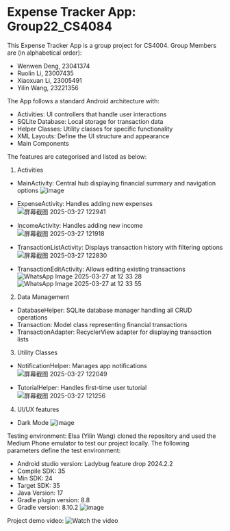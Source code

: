 # Expense Tracker App: Group22_CS4084
This Expense Tracker App is a group project for CS4004. Group Members are (in alphabetical order):
- Wenwen Deng, 23041374 
- Ruolin Li, 23007435
- Xiaoxuan Li, 23005491
- Yilin Wang, 23221356

The App follows a standard Android architecture with:
- Activities: UI controllers that handle user interactions
- SQLite Database: Local storage for transaction data
- Helper Classes: Utility classes for specific functionality
- XML Layouts: Define the UI structure and appearance
- Main Components

The features are categorised and listed as below:
1. Activities
- MainActivity: Central hub displaying financial summary and navigation options
  ![image](https://github.com/user-attachments/assets/933e1f74-b2ef-485a-b427-43b71388380e)

- ExpenseActivity: Handles adding new expenses
  ![屏幕截图 2025-03-27 122941](https://github.com/user-attachments/assets/2c638a5f-952e-4a59-a3b1-b383c5f816d0)

- IncomeActivity: Handles adding new income
  ![屏幕截图 2025-03-27 121918](https://github.com/user-attachments/assets/f565dd01-223d-4811-af02-5b3caaa320aa)

- TransactionListActivity: Displays transaction history with filtering options
  ![屏幕截图 2025-03-27 122830](https://github.com/user-attachments/assets/af7361be-e394-40fa-ac0a-0cc53f52e434)

- TransactionEditActivity: Allows editing existing transactions
  ![WhatsApp Image 2025-03-27 at 12 33 28](https://github.com/user-attachments/assets/d5193fa4-3c17-49c5-8c8f-7aa748ed4083)
  ![WhatsApp Image 2025-03-27 at 12 33 55](https://github.com/user-attachments/assets/ba67326e-ce06-474f-98b1-e593ae06d132)

2. Data Management
- DatabaseHelper: SQLite database manager handling all CRUD operations
- Transaction: Model class representing financial transactions
- TransactionAdapter: RecyclerView adapter for displaying transaction lists
  
3. Utility Classes
- NotificationHelper: Manages app notifications
  ![屏幕截图 2025-03-27 122049](https://github.com/user-attachments/assets/ff9c1beb-43e4-42dd-9e8d-27d5bebc9cd8)

- TutorialHelper: Handles first-time user tutorial
  ![屏幕截图 2025-03-27 121256](https://github.com/user-attachments/assets/511ba2d6-763f-41c6-858b-6d798e11edf6)
4. UI/UX features
- Dark Mode
  ![image](https://github.com/user-attachments/assets/62d5b8b8-a070-4b2d-bf00-67960260c4ba)


Testing environment: Elsa (Yilin Wang) cloned the repository and used the Medium Phone emulator to test our project locally. 
The following parameters define the test environment:
- Android studio version: Ladybug feature drop 2024.2.2
- Compile SDK: 35
- Min SDK: 24
- Target SDK: 35
- Java Version: 17
- Gradle plugin version: 8.8
- Gradle version: 8.10.2
![image](https://github.com/user-attachments/assets/973aa60f-56d2-4b2c-8139-9c1347772580)

Project demo video:
![Watch the video](https://github.com/user-attachments/assets/22341089-3687-4a4a-b60d-acb8b1d01eac)


